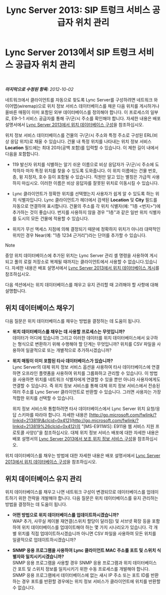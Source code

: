 ﻿---
title: 'Lync Server 2013: SIP 트렁크 서비스 공급자 위치 관리'
TOCTitle: SIP 트렁크 서비스 공급자 위치 관리
ms:assetid: d9b33b56-66c2-4dee-b056-faaf98925bf2
ms:mtpsurl: https://technet.microsoft.com/ko-kr/library/Gg398959(v=OCS.15)
ms:contentKeyID: 49305207
ms.date: 08/24/2015
mtps_version: v=OCS.15
ms.translationtype: HT
---

# Lync Server 2013에서 SIP 트렁크 서비스 공급자 위치 관리

 

_**마지막으로 수정된 항목:** 2012-10-02_

네트워크에서 클라이언트를 자동으로 찾도록 Lync Server를 구성하려면 네트워크 와이어맵(wiremap)으로 위치 정보 서비스 데이터베이스를 채운 다음 위치를 게시하거나 올바른 매핑이 이미 포함된 외부 데이터베이스를 정의해야 합니다. 이 프로세스의 일부로, E9-1-1 서비스 공급자를 통해 구/군/시 주소를 확인해야 합니다. 자세한 내용은 배포 설명서에서 [Lync Server 2013에서 위치 데이터베이스 구성](lync-server-2013-configure-the-location-database.md)을 참조하십시오.

위치 정보 서비스 데이터베이스를 건물의 구/군/시 주소와 특정 주소로 구성된 ERL(비상 응답 위치)로 채울 수 있습니다. 건물 내 특정 위치를 나타내는 위치 정보 서비스**Location** 필드에는 최대 20자(공백 포함)를 입력할 수 있습니다. 이 제한 길이 내에서 다음을 포함합니다.

  - 119 발신자 위치를 식별하는 알기 쉬운 이름으로 비상 응답자가 구/군/시 주소에 도착하자 마자 특정 위치를 찾을 수 있도록 도와줍니다. 이 위치 이름에는 건물 번호, 층, 윙 지정자, 호수 등이 포함될 수 있습니다. 직원만 알고 있는 별칭은 가급적 사용하지 마십시오. 이러한 이름은 비상 응답자를 잘못된 위치로 이동시킬 수 있습니다.

  - Lync 클라이언트가 정확한 위치를 선택했는지 사용자가 쉽게 알 수 있도록 하는 위치 식별자입니다. Lync 클라이언트가 헤더에서 검색된 **Location** 및 **City** 필드를 자동으로 연결하여 표시합니다. 건물의 주소를 각 위치 식별자(예: "1층 \<번지\>")에 추가하는 것이 좋습니다. 번지를 사용하지 않을 경우 "1층"과 같은 일반 위치 식별자를 도시의 모든 건물에 적용할 수 있습니다.

  - 위치가 무선 액세스 지점에 의해 결정되기 때문에 정확하지 위치가 아니라 대략적인 위치인 경우 Near(예: "1층 1234 근거리")라는 단어를 추가할 수 있습니다.


> [!NOTE]
> 중앙 위치 데이터베이스에 추가된 위치는 Lync Server 관리 셸 명령을 사용하여 게시되고 풀의 로컬 저장소로 복제될 때까지는 클라이언트에서 사용할 수 없습니다.있습니다. 자세한 내용은 배포 설명서에서 <A href="lync-server-2013-publish-the-location-database.md">Lync Server 2013에서 위치 데이터베이스 게시</A>를 참조하십시오.



다음 섹션에서는 위치 데이터베이스를 채우고 유지 관리할 때 고려해야 할 사항에 대해 설명합니다.

## 위치 데이터베이스 채우기

다음 질문은 위치 데이터베이스를 채우는 방법을 결정하는 데 도움이 됩니다.

  - **위치 데이터베이스를 채우는 데 사용할 프로세스는 무엇입니까?**  
    데이터가 어디에 있습니까 그리고 이러한 데이터를 위치 데이터베이스에서 요구하는 형식으로 변환하기 위해 수행해야 할 단계는 무엇입니까? 위치를 CSV 파일을 사용하여 일괄적으로 또는 개별적으로 추가하시겠습니까?

<!-- end list -->

  - **위치 매핑이 이미 포함된 타사 데이터베이스가 있습니까?**  
    Lync Server의 대체 위치 정보 서비스 옵션을 사용하여 타사 데이터베이스에 연결하면 오프라인 플랫폼을 사용하여 위치를 그룹화하고 관리할 수 있습니다. 이 방법을 사용하면 위치를 네트워크 식별자에게 연결할 수 있을 뿐만 아니라 사용자에게도 연결할 수 있습니다. 즉 위치 정보 서비스를 통해 대체 위치 정보 서비스에서 전송된 여러 주소를 Lync Server 클라이언트로 반환할 수 있습니다. 그러면 사용자는 가장 적합한 위치를 선택할 수 있습니다.
    
    위치 정보 서비스와 통합하려면 타사 데이터베이스에서 Lync Server 위치 요청/응답 스키마를 따라야 합니다. 자세한 내용은 [http://go.microsoft.com/fwlink/?linkid=213819\&clcid=0x412](http://go.microsoft.com/fwlink/?linkid=213819%26clcid=0x412)의 "\[MS-E911WS\]: E911용 웹 서비스 지원 프로토콜 사양()"을 참조하십시오. 대체 위치 정보 서비스 배포에 대한 자세한 내용은 배포 설명서의 [Lync Server 2013에서 보조 위치 정보 서비스 구성](lync-server-2013-configure-a-secondary-location-information-service.md)을 참조하십시오.

위치 데이터베이스를 채우는 방법에 대한 자세한 내용은 배포 설명서에서 [Lync Server 2013에서 위치 데이터베이스 구성](lync-server-2013-configure-the-location-database.md)을 참조하십시오.

## 위치 데이터베이스 유지 관리

위치 데이터베이스를 채우고 나면 네트워크 구성이 변경되므로 데이터베이스를 업데이트하기 위한 전략을 개발해야 합니다. 다음 질문은 위치 데이터베이스를 유지 관리하는 방법을 결정하는 데 도움이 됩니다.

  - **어떤 방법으로 위치 데이터베이스를 업데이트하시겠습니까?**  
    WAP 추가, 사무실 케이블 재연결(스위치 할당이 달라짐) 및 서브넷 확장 등을 포함하여 위치 데이터베이스를 업데이트해야 하는 몇 가지 시나리오가 있습니다. 각 개별 위치를 직접 업데이트하시겠습니까 아니면 CSV 파일을 사용하여 모든 위치를 일괄적으로 업데이트하시겠습니까?

<!-- end list -->

  - **SNMP 응용 프로그램을 사용하여 Lync 클라이언트 MAC 주소를 포트 및 스위치 식별자와 일치시키시겠습니까?**  
    SNMP 응용 프로그램을 사용할 경우 SNMP 응용 프로그램과 위치 데이터베이스 간 포트 및 스위치 정보를 일치시키기 위한 수동 프로세스를 개발해야 합니다. SNMP 응용 프로그램에서 데이터베이스에 없는 섀시 IP 주소 또는 포트 ID를 반환하는 경우 포트를 반환할 경우에는 위치 정보 서비스가 클라이언트에 위치를 반환할 수 없습니다.

